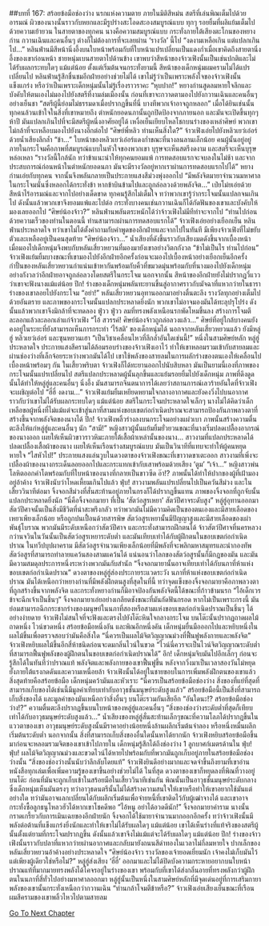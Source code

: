 ##บทที่ 167: สร้อยข้อมือช่องว่าง
นรกแห่งความตาย
ภายในมิติสีหม่น สตรีที่เล่นพิณเต็มไปด้วยอารมณ์ ผิวของนางนั้นราวกับหยกและมีรูปร่างสะโอดสะองสมบูรณ์แบบ ทุกๆ รอยยิ้มที่ผลิแย้มเต็มไปด้วยความเย้ายวน
ในสายตาของทุกคน นางคือความสมบูรณ์แบบ กระทั่งภายใต้เสียงตะโกนของหยางก่าน กวานเฉินและคนอื่นๆ ต่างก็ไม่ต้องการที่จะเลยผ่าน ‘รางวัล’ นี้ไป
“งดงามเหลือเกิน แต่แปลกเกินไป…”
หลินฟ่านมีสีหน้านิ่งอึ้งบนใบหน้าพร้อมกับที่ใบหน้าแปรเปลี่ยนเป็นแดงก่ำเมื่อเขาคิดถึงสายตานิ่งอึ้งของเขาก่อนหน้า ชายหนุ่มเบนสายตาไปด้านข้าง เขาพบว่าสีหน้าของจ้าวเฟิงนั้นเป็นเช่นปกติและไม่ได้รับผลกระทบใดๆ แม้แต่น้อย
ตั้งแต่เริ่มต้นจนกระทั่งยามนี้ สีหน้าของเด็กหนุ่มผมครามไม่ได้แปรเปลี่ยนไป หลินฟ่านรู้สึกชื่นชมอีกฝ่ายอย่างช่วยไม่ได้ เขาไม่รู้ว่าเป็นเพราะพลังใจของจ้าวเฟิงนั้นแข็งแกร่ง หรือว่าเป็นเพราะเด็กหนุ่มนั้นไม่รู้เรื่องราวราคะ
“หุบปาก!”
หยางก่านสูดลมหายใจลึกและบังคับให้ตนเองไม่มองไปยังสตรีที่งามล่มเมืองนั้น ก่อนที่เขาจะกวาดตามองไปยังกวานเฉินและคนอื่นๆ อย่างเย็นชา
“สตรีผู้นี้ย่อมไม่ธรรมดาเมื่อปรากฏขึ้นที่นี่ บางทีพวกเจ้าอาจถูกหลอก”
เมื่อได้ยินเช่นนั้น ทุกคนล้วนเข้าใจในสิ่งที่เขาหมายถึง
ตำหนักยอดนภานั้นถูกปิดป้องจากภายนอก และมันจะเปิดขึ้นทุกๆ ห้าปี มันแปลกเกินไปที่จะมีสตรีผู้หนึ่งอาศัยอยู่ได้
เหงื่อเย็นเยียบไหลโชกบนร่างของเหล่าศิษย์ พวกเขาไม่กล้าที่จะเหลือบมองไปยังนางอีกต่อไป
“ศิษย์พี่หลิว ท่านเห็นสิ่งใด?” จ้าวเฟิงเอ่ยไปยังหลิวเยว่เอ๋อร์ด้วยน้ำเสียงลึกล้ำ
“ข้า…”
ใบหน้าของหลิวเยว่เอ๋อร์แดงก่ำขณะที่นางลนลานเล็กน้อย คนผู้นั้นอยู่อยู่ภายในกระโจมคือภาพที่สมบูรณ์แบบในหัวใจของพวกเขา บุรุษจะเห็นสตรีงดงาม และสตรีจะเห็นบุรุษหล่อเหลา
“รางวัลนี้ใกล้นัก ทว่าข้าแนะนำให้ทุกคนยอมแพ้ การทดสอบแรกจะจบลงในไม่ช้า และจากประสบการณ์ก่อนหน้าในตำหนักยอดนภา มันจะมีรางวัลอยู่หากเราผ่านการทดสอบแรกไปได้” หยางก่านเอ่ยกับทุกคน จากนั้นจึงพลันกลายเป็นประกายแสงสีม่วงพุ่งออกไป
“มีพลังจิตมายาจำนวนมหาศาลในกระโจมนั่นซึ่งหลอกได้กระทั่งข้า หากข้าบินข้ามไปและถูกล่อลวงด้วยพลังจิต…” เป่ยโม่ยเอ่ยด้วยสีหน้าไร้อารมณ์และจากไปอย่างเด็ดขาด
ทุกคนรู้สึกไม่เต็มใจ ทว่าพวกเขารู้ว่ากระโจมนั้นแปลกจนเกินไป ดังนั้นแล้วพวกเขาจึงยอมแพ้และไปต่อ กระทั่งบางคนเช่นกวานเฉินก็ได้กัดฟันของเขาและบังคับให้มองเลยออกไป
“ศิษย์น้องจ้าว?”
หลินฟ่านพลันตระหนักได้ว่าจ้าวเฟิงไม่มีทีท่าจะจากไป
“ท่านไปก่อน ด้วยความเร็วของท่านในตอนนี้ ท่านสามารถผ่านการทดสอบแรกได้” จ้าวเฟิงเอ่ยอย่างเยือกเย็น
หลินฟ่านประหลาดใจ ทว่าเขาไม่ได้ตั้งคำถามกับคำพูดของอีกฝ่ายและจากไปในทันที มีเพียงจ้าวเฟิงที่ไม่ขยับตัวและเหลืออยู่เป็นคนสุดท้าย
“ศิษย์น้องจ้าว…”
น้ำเสียงที่ดังขึ้นราวกับเสียงมดดังขึ้นจากเบื้องหน้า เมื่อมองไปเด็กหนุ่มจึงพบกับหลันเสี่ยวหยวนที่มองมายังเขาอย่างวิตกกังวล
“ข้าไม่เป็นไร ท่านไปก่อน”
จ้าวเฟิงแย้มยิ้มบางขณะที่เขามองไปยังอีกฝ่ายอีกครั้งก่อนจะมองไปเบื้องหน้าอย่างเยือกเย็นอีกครั้ง
กำปั้นของหลันเสี่ยวหยวนกำแน่นเข้าหากันพร้อมกับคิ้วที่ขมวดมุ่นพร้อมกับที่นางมองไปยังเด็กหนุ่มอย่างกังวลว่าอีกฝ่ายอาจถูกล่อลวงโดยสตรีในกระโจม นอกจากนั้น สีหน้าของอีกฝ่ายยังไม่ปรากฏวี่แววว่าเขาจะฟังนางแม้แต่น้อย
ปึก!
ร่างของเด็กหนุ่มพลันทะยานขึ้นสู่อากาศราวกับมัจฉาที่แหวกว่ายในธารา ร่างของเขาลอยไปยังกระโจม
“อย่า!” หลันเสี่ยวหยวนอุทานออกมาอย่างตื่นตะลึง
รางวัลทุกอย่างเต็มไปด้วยอันตราย และภาพของกระโจมนั้นแปลกประหลาดยิ่งนัก พวกเขาไม่อาจมองมันได้ทะลุปรุโปร่ง ดังนั้นแล้วพวกเขาจึงมิกล้าที่จะทดลอง
ฟู่วว ฟู่วว
ลมที่ทรงพลังเหนือนรกพัดโหมขึ้นลง สร้างการโจมตีละลอกแล้วละลอกเล่าแก่จ้าวเฟิง
“โอ้ สวรรค์! ศิษย์น้องจ้าวถูกล่อลวงแล้ว…”
ศิษย์ที่อยู่ใกล้บางคนยังคงอยู่ในระยะที่ยังสามารถเห็นการกระทำ ‘ไร้สติ’ ของเด็กหนุ่มได้
นอกจากหลันเสี่ยวหยวนแล้ว ยังมีหลู่ฮู่ หลิวเยว่เอ๋อร์ และซุนหยวนเฮา
“เป็นวิชาเคลื่อนไหวที่ลึกล้ำอันใดเช่นนี้!”
หนึ่งในสามศิษย์หลัก หลู่ฮู่ ประหลาดใจ ประกายแสงสีครามได้ล้อมรอบร่างของจ้าวเฟิงเอาไว้ ทำให้เขาหลอมรวมเข้ากับสายลมและผ่านช่องว่างที่เล็กจ้อยระหว่างพวกมันได้ไป เขาใช้พลังของสายลมในการผลักร่างของตนเองให้เคลื่อนไปเบื้องหน้าพร้อมๆ กัน
ในเสี้ยวพริบตา จ้าวเฟิงก็ได้ทะยานออกไปนับสิบหลา มันเป็นยามนี้เองที่ภาพของกระโจมนั้นแปรเปลี่ยนไป สตรีแปลกประหลาดผู้นั้นลุกขึ้นและแย้มรอยยิ้มไปยังเด็กหนุ่ม ภาพที่ดึงดูดนั้นได้ทำให้หลู่ฮู่และคนอื่นๆ นิ่งอึ้ง
มันสามารถจินตนาการได้เลยว่าสถานการณ์เลวร้ายอันใดที่จ้าวเฟิงจะเผชิญต่อไป
“ฮี่ฮี่ งดงาม…”
จ้าวเฟิงแย้มยิ้มเหยียดหยามใจกลางอากาศและยังคงวิ่งไปบนอากาศราวกับว่าเขาไม่ได้รับผลกระทบใดๆ แม้แต่น้อย
สตรีในกระโจมประหลาดใจเล็กๆ นางไม่ได้คิดว่าเด็กเหลือขอผู้หนึ่งที่ไม่แม้แต่จะเข้าสู่นภาที่สามแห่งขอบเขตก่อกำเนิดปราณจะสามารถป้องกันภาพลวงตาที่สร้างขึ้นจากพลังจิตของนางได้
ปึก!
จ้าวเฟิงพลิ้วร่างลงบนกระโจมอย่างแผ่วเบา ภาพนั้นสร้างความตื่นตะลึงให้แก่หลู่ฮู่และคนอื่นๆ นัก
“สามี!”
หญิงสาวผู้นั้นแย้มยิ้มยั่วยวนขณะที่นางเริ่มปลดเปลื้องอาภรณ์ของนางออก เผยให้เห็นผิวขาวราวหิมะภายใต้เสื้อผ้าเหล่านั้นของนาง…
สาวงามที่แปลกประหลาดได้ปลดเปลื้องเสื้อผ้าของนาง เผยให้เห็นเรือนร่างสมบูรณ์แบบ
มันเป็นวินาทีที่แทบจะทำให้ผู้คนหยุดหายใจ
“ไสหัวไป!”
ประกายแสงแล่นวูบในดวงตาของจ้าวเฟิงขณะที่เขาวาดขาเตะออก สาวงามที่เพิ่งจะเปลื้องผ้าของนางกระเด็นลอยออกไปและกระแทกเข้ากับเสาพร้อมด้วยเสียง ‘ตูม’
“เจ้า…”
หญิงสาวพ่นโลหิตออกคำโตพร้อมกับที่ใบหน้าของนางที่กลายเป็นขาวซีด
อ๊า!?
ภาพนั้นได้ทำให้ปากของผู้ที่เฝ้ามองอยู่อ้าค้าง จ้าวเฟิงนับว่าโหดเหี้ยมเกินไปแล้ว
ฟุ่บ!
สาวงามพลันแปรเปลี่ยนไปเป็นควันสีม่วง และในเสี้ยววินาทีต่อมา จิ้งจอกสีม่วงที่สั่นสะท้านอยู่ภายในกรงก็ได้ปรากฏขึ้นแทน
ภาพของจิ้งจอกที่ถูกจับนั้นแปลกประหลาดยิ่งนัก
“นี่คือจิ้งจอกมายา ที่เป็น ‘สัตว์อสูรเหยา’ สัตว์ปีศาจระดับสูง” หลู่ฮู่อุทานออกมา
สัตว์ปีศาจนั้นเป็นสิ่งมีชีวิตที่น่าสะพรึงกลัว ทว่าพวกมันไม่มีความคิดเป็นของตนเองและมีสายเลือดของเหยาเพียงเล็กน้อย หรือถูกปนเปื้อนด้วยสารพิษ
สัตว์อสูรเหยานั้นมีปัญญาสูงและมีสายเลือดของเผ่าพันธุ์โบราณ พวกมันมีระดับเหนือกว่าสัตว์ปีศาจ และกระทั่งสามารถฝึกตนได้
จ้าวสัตว์ปีศาจที่นครหลวงกว่านจวินในวันนั้นเป็นสัตว์อสูรเหยาระดับต่ำ และมันเทียบเท่าได้กับผู้ฝึกตนในขอบเขตก่อกำเนิดปราณ
ในทวีปบุปผาคราม มีสัตว์อสูรจำนวนเพียงเล็กน้อยที่มีพลังที่จะพลิกมหาสมุทรและนำกองทัพสัตว์อสูรที่สามารถทำลายแคว้นสองสามแคว้นได้
แน่นอนว่าโลกของสัตว์อสูรนั้นก็มีกฎของมัน และมันมีความสมดุลประการหนึ่งระหว่างพวกมันกับสำนัก
“จิ้งจอกมายานั้นอาจเทียบเท่าได้กับนภาที่ห้าแห่งขอบเขตก่อกำเนิดปราณ”
ดวงตาของหลู่ฮู่ส่องประกายระแวดระวัง
นภาที่ห้าแห่งขอบเขตก่อกำเนิดปราณ มันได้เหนือกว่าหยางก่านที่มีพลังฝึกตนสูงที่สุดในที่นี้ ทว่าจุดแข็งของจิ้งจอกมายาคือภาพลวงตาที่ถูกสร้างขึ้นจากพลังจิต และกระทั่งหยางก่านก็มิอาจป้องกันพลังจิตนี้ได้ขณะที่ก้าวข้ามนรก
“ไอ้เด็กเวร ข้าจะฉีกเจ้าเป็นชิ้นๆ” จิ้งจอกมายาเอ่ยอย่างเกลียดชังขณะที่มันกัดฟันกรอด
หากไม่เป็นเพราะกรงนี้ มันย่อมสามารถฉีกกระชากร่างของมนุษย์ในนภาที่สองหรือสามแห่งขอบเขตก่อกำเนิดปราณเป็นชิ้นๆ ได้อย่างง่ายดาย จ้าวเฟิงไม่สนใจที่จะฟังและตรงไปยังโต๊ะหินใจกลางกระโจม
บนโต๊ะนั้นปรากฏถาดผลไม้ถาดหนึ่ง ไวน์ขวดหนึ่ง สร้อยข้อมือหนึ่งอัน และพิณอีกหนึ่งคัน
เด็กหนุ่มยื่นมือออกไปและหยิบหนึ่งในผลไม้ขึ้นเพื่อตรวจสอบว่ามันคือสิ่งใด
“นี่ควรเป็นผลไม้จิตวิญญาณม่วงที่ฟื้นฟูพลังกายและพลังจิต”
จ้าวเฟิงหยิบผลไม้ขึ้นอีกสี่ห้าชนิดก่อนจะดมกลิ่นไวน์ในขวด
“ไวน์นี่ควรจะเป็นไวน์จิตวิญญาณระดับต่ำที่สามารถฟื้นฟูพลังของผู้ฝึกตนในขอบเขตก่อกำเนิดปราณได้”
อึก!
เด็กหนุ่มจิบมันไปอึกเล็กๆ ก่อนจะรู้สึกได้ในทันทีว่าปราณแท้ พลังจิตและพลังกายของเขาฟื้นฟูขึ้น หลังจากวิ่งมาเป็นเวลาสองวันไม่หยุดยั้งภายใต้แรงกดดันและความเหนื่อยล้า จ้าวเฟิงนั้นได้อยู่ในชายขอบในการเพิ่มพลังฝึกตนของเขาแล้ว
สิ่งสุดท้ายคือสร้อยข้อมือ เด็กหนุ่มคว้ามันและหัวเราะ
“นี่ควรเป็นสร้อยข้อมือช่องว่าง สิ่งของที่แย่ที่สุดที่สามารถเก็บของได้เช่นนี้มีมูลค่าเทียบเท่ากับอาวุธชั้นมนุษย์ระดับสูงแล้ว”
สร้อยข้อมือนี้เป็นสิ่งที่สามารถเก็บสิ่งของได้ และมูลค่าของมันเหนือกว่าสิ่งอื่นๆ บนโต๊ะรวมกันเสียอีก
“อันใดนะ!? สร้อยข้อมือช่องว่าง!?”
ความตื่นตะลึงปรากฏขึ้นบนใบหน้าของหลู่ฮู่และคนอื่นๆ
“สิ่งของช่องว่างระดับต่ำที่สุดก็เทียบเท่าได้กับอาวุธมนุษย์ระดับสูงแล้ว…”
น้ำเสียงของหลู่ฮู่สั่นสะท้านเล็กๆขณะที่ความโลภได้ปรากฏขึ้นในแววตาของเขา อาวุธมนุษย์ระดับสูงนั้นมีราคาอย่างน้อยหนึ่งล้านผลึกเริ่มต้นจำลอง หรือหนึ่งหมื่นผลึกเริ่มต้นระดับต่ำ นอกจากนั้น สิ่งที่สามารถเก็บสิ่งของอื่นใดนั้นหาได้ยากนัก
จ้าวเฟิงหยิบสร้อยข้อมือขึ้นมาก่อนจะหลอมรวมจิตของเขาเข้าไปภายใน เด็กหนุ่มรู้สึกได้ถึงช่องว่าง 1 ลูกบาศก์เมตรด้านใน
ฟุ่บ! ฟุ่บ!
ผลไม้จิตวิญญาณม่วงและขวดไวน์ได้หายไปพร้อมกับที่พวกมันถูกเก็บอยู่ภายในสร้อยข้อมือช่องว่างนั้น
“สิ่งของช่องว่างนั้นนับว่าลึกลับโดยแท้”
จ้าวเฟิงยินดีอย่างมากและจดจำขึ้นถึงยามที่เขาอ่านหนังสือทุกเล่มเพื่อเพิ่มความรู้ของเขาขึ้นอย่างช่วยไม่ได้
ในที่สุด ดวงตาของเขาก็หยุดลงที่พิณที่วางอยู่บนโต๊ะ ก่อนที่มันจะถูกเก็บเข้าในสร้อยมือในเสี้ยววินาทีเช่นกัน
พิณนั้นเป็นอาวุธชั้นมนุษย์ระดับกลางซึ่งเด็กหนุ่มเห็นมันตรงๆ ทว่าอาวุธดนตรีนั้นไม่ได้สร้างความสนใจให้เขาหรือทำให้เขาอยากใช้มันแต่อย่างใด ทว่ามันอาจแลกเปลี่ยนได้กับผลึกเริ่มต้นเพื่อจ่ายหนี้ที่เขาติดไว้กับผู้เฒ่าจางได้ และเขาอาจกระทั่งซื้อลูกธนูโหลวฮัวได้หากเขาโชคดีพอ
“ไอ้หนู อย่าได้อวดดีนัก!”
จิ้งจอกมายาคำราม นางนั้นกราดเกรี้ยวกับการเมินเฉยของอีกฝ่ายนัก จิ้งจอกได้ใช้มายาจำนวนมากออกอีกครั้ง ทว่าจ้าวเฟิงนั้นมีพลังต่อต้านที่แข็งแกร่งยิ่งนักและทำให้เขาไม่ได้รับผลใดๆ แม้แต่น้อย
เขาได้เห็นร่างที่แท้จริงของสตรีผู้นั้นตั้งแต่ยามที่กระโจมปรากฏขึ้น ดังนั้นแล้วเขาจึงไม่แม้แต่จะได้รับผลใดๆ แม้แต่น้อย
ปึก!
ร่างของจ้าวเฟิงนั้นราวกับปลาที่แหวกว่ายผ่านอากาศและกลับมายังถนนสีดำทองในเวลาไม่กี่ลมหายใจ
ปากเล็กของหลันเสี่ยวหยวนอ้าค้างอย่างประหลาดใจ
“ศิษย์น้องจ้าว รางวัลของเจ้ายอดเยี่ยมนัก เจ้าคงไม่เก็บมันไว้แต่เพียงผู้เดียวใช่หรือไม่?”
หลู่ฮู่ส่งเสียง ‘ฮี่ฮี่’ ออกมาและไม่ได้ปิดบังความกระหายอยากบนใบหน้า ปราณแท้ที่มากมายทรงพลังได้โคจรอยู่ในร่างของเขา พร้อมกับที่เขาได้ส่งกลิ่นอายที่ทรงพลังกว่าผู้ฝึกตนในนภาที่สี่ทั่วไปอย่างมหาศาลออกมา
หลู่ฮู่นั้นเป็นหนึ่งในสามศิษย์หลักที่มีจุดเด่นอยู่ที่การเสริมกายา พลังของเขานั้นกระทั่งเหนือกว่ากวานเฉิน
“ท่านกล้าโจมตีข้าหรือ?” จ้าวเฟิงเอ่ยเสียงเย็นขณะที่เรือนผมสีครามของเขาพลิ้วไหวไปตามสายลม


[Go To Next Chapter]( ./168.md)